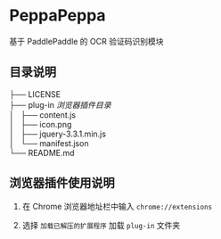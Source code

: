 # PeppaPeppa

基于 PaddlePaddle 的 OCR 验证码识别模块

## 目录说明

├── LICENSE \
├── plug-in _浏览器插件目录_ \
│   ├── content.js \
│   ├── icon.png \
│   ├── jquery-3.3.1.min.js \
│   └── manifest.json \
└── README.md

## 浏览器插件使用说明

1. 在 Chrome 浏览器地址栏中输入 `chrome://extensions`

2. 选择 `加载已解压的扩展程序` 加载 `plug-in` 文件夹

